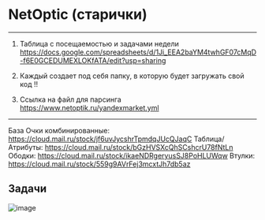 # NetOptic (старички)
--------------------------------

1. Таблица с посещаемостью и задачами недели 
https://docs.google.com/spreadsheets/d/1Ji_EEA2baYM4twhGF07cMqD-f6E0GCEDUMEXLOKfATA/edit?usp=sharing


2. Каждый создает под себя папку, в которую будет загружать свой код !!

3. Ссылка на файл для парсинга
https://www.netoptik.ru/yandexmarket.yml
----------------------------------
База
Очки комбинированные: https://cloud.mail.ru/stock/jf6uvJycshrTpmdqJUcQJaqC
Таблица/Атрибуты: https://cloud.mail.ru/stock/bGzHVSXcQhSCshcrU78fNtLn
Ободки: https://cloud.mail.ru/stock/ikaeNDRgeryusSJ8PoHLUWqw
Втулки: https://cloud.mail.ru/stock/559g9AVrFej3mcxtJh7db5az

Задачи
----------------------------------
![image](https://github.com/Mikhail-068/NetOptic/assets/82748554/2d467053-4388-4253-8f4d-14dc1024c678)
